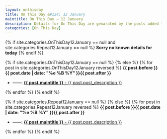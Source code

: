 ```yaml
---
layout: onthisday
title: On This Day &#124; 12 January
maintitle: On This Day — 12 January
description: Details for On This Day are genarated by the posts added to the website so the content is subject to changes/updates over time.
categories: [On This Day]
---
```


{% if site.categories.OnThisDay12January == null and site.categories.Repeat12January == null %}
<strong>Sorry no known details for today</strong>
{% endif %}

{% if site.categories.OnThisDay12January == null %}
{% else %}
{% for post in site.categories.OnThisDay12January reversed %}
<strong>{{ post.before }}{{ post.date | date: "%e %B %Y" }}{{ post.after }}</strong>
<ul>
<li> ——: <a class="{{ post.class }}" href="{{ post.url }}"><strong>{{ post.maintitle }}</strong> - {{ post.post_description }}</a></li>
</ul>
{% endfor %}
{% endif %}

{% if site.categories.Repeat12January == null %}
{% else %}
{% for post in site.categories.Repeat12January reversed %}
<strong>{{ post.before }}{{ post.date | date: "%e %B %Y" }}{{ post.after }}</strong>
<ul>
<li> ——: <a class="{{ post.class }}" href="{{ post.url }}"><strong>{{ post.maintitle }}</strong> - {{ post.post_description }}</a></li>
</ul>
{% endfor %}
{% endif %}
